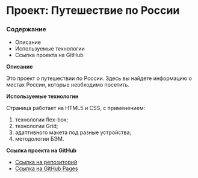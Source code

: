 # Проект: Путешествие по России

### Содержание
* Описание
* Используемые технологии
* Ссылка проекта на GitHub

**Описание**

Это проект о путешествии по России.
Здесь вы найдете информацию о местах России, которые необходимо посетить.

**Используемые технологии**

Страница работает на HTML5 и CSS, с применением:

1. технологии flex-box;
2. технологии Grid;
3. адаптивного макета под разные устройства;
4. методологии БЭМ.

**Ссылка проекта на GitHub**

* [Ссылка на репозиторий](https://github.com/DrMackey/russian-travel)
* [Ссылка на GitHub Pages](https://drmackey.github.io/russian-travel/)
